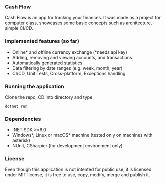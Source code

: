 ### Cash Flow

Cash Flow is an app for tracking your finances. It was made as a project for computer class, showcases some basic concepts such as architecture, simple CI/CD.

### Implemented features (so far)
* Online* and offline currency exchange (*needs api key)
* Adding, removing and viewing accounts, and transactions
* Automatically generated statistics
* Data filtering by date ranges (e.g. week, month, year)
* CI/CD, Unit Tests, Cross-platform, Exceptions handling 

### Running the application
Clone the repo, CD into directory and type
```shell
dotnet run  
```

### Dependencies 
* .NET SDK >=6.0
* Windows*, Linux or macOS* machine (tested only on machines with asterisk)
* NUnit, CSharpier (for development environment only)

### License
Even though this application is not intented for public use, it is licensed under MIT license, it is free to use, copy, modify, merge and publish it.
